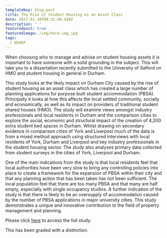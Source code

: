 ```yaml
---
templateKey: blog-post
title: The Rise of Student Housing as an Asset Class
date: 2017-01-10T09:31:40.438Z
description: ' '
featuredpost: true
featuredimage: /img/hero-img.jpg
tags:
  - NSHEP
---
```

When choosing who to  manage and advise on student  housing  assets it is important to have someone with a solid grounding in the subject. This will take you to a dissertation recently submitted to the University of Salford on HMO and student  housing  in general in Durham.



This study looks at the likely impact on Durham City caused by the rise of student housing as an asset class which has created a large number of planning applications for purpose built student accommodation (PBSA). Principally it looks at how this affects the local settled community, socially and economically, as well as its impact on providers of traditional student shared houses (HMO). The study will examine views amongst industry professionals and local residents in Durham and the comparison cities to explore the social, economic and structural impact of the creation of 4,200 extra student bed spaces in Durham. Whilst drawing on secondary evidence in comparison cities of York and Liverpool much of the data is from a mixed method approach using structured interviews with local residents of York, Durham and Liverpool and key industry professionals in the student housing sector. The study also analyses primary data collected from student surveys in the cities of York, Liverpool and Durham.



One of the main indications from the study is that local residents feel that local authorities have been very slow to bring any controlling policies into place to create a framework for the expansion of PBSA within their city and that any planning action that has been taken has not been sufficient. The local population feel that there are too many PBSA and that many are half empty, especially with single occupancy studios. A further indication of the study is that there is likely to be an oversupply of accommodation caused by the number of PBSA applications in major university cities. This study demonstrates a unique and innovative contribution to the field of property management and planning.



Please click [here](http://wordpress.redirectingat.com/?id=725X1342&isjs=1&jv=13.23.1-stackpath&sref=https%3A%2F%2Fnshep.org.uk%2F2017%2F01%2F10%2Frise-of-student-housing-as-an-asset-class%2F&url=https%3A%2F%2Fwww.amazon.co.uk%2FStudies-student-accommodation-Durham-City-ebook%2Fdp%2FB072BMQMH6%2Fref%3Dsr_1_1%3Fs%3Ddigital-text%26ie%3DUTF8%26qid%3D1494941660%26sr%3D1-1%26keywords%3Dpeter%2Ba%2Bsmith&xguid=01D6QVBJH25SVM8T8WMSGPRNPS&xs=1&xtz=-60&xuuid=6d14527243d536faea46681066293fd9&xcust=8982) to access the full study.



This has been graded with a distinction.
